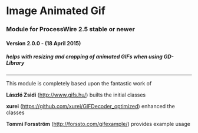 Image Animated Gif
======================

### Module for ProcessWire 2.5 stable or newer

#### Version 2.0.0 - (18 April 2015)

##### helps with resizing and cropping of animated GIFs when using GD-Library


---


This module is completely based upon the fantastic work of

**László Zsidi** (http://www.gifs.hu/)
  builts the initial classes

**xurei** (https://github.com/xurei/GIFDecoder_optimized)
  enhanced the classes

**Tommi Forsström**  (http://forssto.com/gifexample/)
  provides example usage

